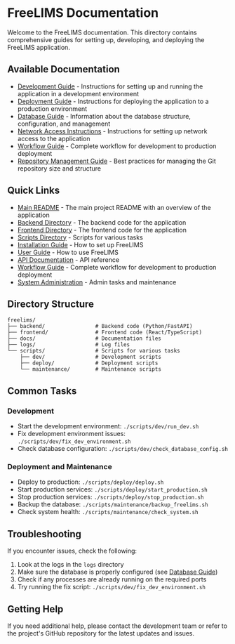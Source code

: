# FreeLIMS Documentation

Welcome to the FreeLIMS documentation. This directory contains comprehensive guides for setting up, developing, and deploying the FreeLIMS application.

## Available Documentation

- [Development Guide](DEVELOPMENT.md) - Instructions for setting up and running the application in a development environment
- [Deployment Guide](DEPLOYMENT.md) - Instructions for deploying the application to a production environment
- [Database Guide](DATABASE.md) - Information about the database structure, configuration, and management
- [Network Access Instructions](network_access_instructions.md) - Instructions for setting up network access to the application
- [Workflow Guide](WORKFLOW.md) - Complete workflow for development to production deployment
- [Repository Management Guide](REPOSITORY.md) - Best practices for managing the Git repository size and structure

## Quick Links

- [Main README](../README.md) - The main project README with an overview of the application
- [Backend Directory](../backend) - The backend code for the application
- [Frontend Directory](../frontend) - The frontend code for the application
- [Scripts Directory](../scripts) - Scripts for various tasks
- [Installation Guide](INSTALLATION.md) - How to set up FreeLIMS
- [User Guide](USER_GUIDE.md) - How to use FreeLIMS
- [API Documentation](API.md) - API reference
- [Workflow Guide](WORKFLOW.md) - Complete workflow for development to production deployment
- [System Administration](ADMINISTRATION.md) - Admin tasks and maintenance

## Directory Structure

```
freelims/
├── backend/                # Backend code (Python/FastAPI)
├── frontend/               # Frontend code (React/TypeScript)
├── docs/                   # Documentation files
├── logs/                   # Log files
└── scripts/                # Scripts for various tasks
    ├── dev/                # Development scripts
    ├── deploy/             # Deployment scripts
    └── maintenance/        # Maintenance scripts
```

## Common Tasks

### Development

- Start the development environment: `./scripts/dev/run_dev.sh`
- Fix development environment issues: `./scripts/dev/fix_dev_environment.sh`
- Check database configuration: `./scripts/dev/check_database_config.sh`

### Deployment and Maintenance

- Deploy to production: `./scripts/deploy/deploy.sh`
- Start production services: `./scripts/deploy/start_production.sh`
- Stop production services: `./scripts/deploy/stop_production.sh`
- Backup the database: `./scripts/maintenance/backup_freelims.sh`
- Check system health: `./scripts/maintenance/check_system.sh`

## Troubleshooting

If you encounter issues, check the following:

1. Look at the logs in the `logs` directory
2. Make sure the database is properly configured (see [Database Guide](DATABASE.md))
3. Check if any processes are already running on the required ports
4. Try running the fix script: `./scripts/dev/fix_dev_environment.sh`

## Getting Help

If you need additional help, please contact the development team or refer to the project's GitHub repository for the latest updates and issues. 